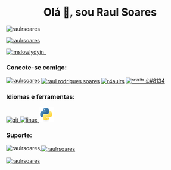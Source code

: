 <h1 align="center">Olá 👋, sou Raul Soares</h1>
<!-- <h3 align="center">Um desenvolvedor front-end apaixonado da Índia</h3> -->

<p align="left"> <img src= "https://komarev.com/ghpvc/?username=raulrsoares&label=Profile%20views&color=0e75b6&style=flat" alt="raulrsoares" /> </p>

<p align="left"> <a href="https: //github.com/ryo-ma/github-profile-trophy"><img src="https://github-profile-trophy.vercel.app/?username=raulrsoares" alt="raulrsoares" /></ a> </p>

<p align="left"> <a href="https://twitter.com/imslowlydyin_" target="blank"><img src="https://img.shields.io/twitter/follow/imslowlydyin_?logo=twitter&style=for-the-badge" alt="imslowlydyin_" /></a> </p>

<!-- ### Postagens de blogs -->
<!-- BLOG-POST-LIST:START - ->
<!-- BLOG-POST-LIST:END -->

<h3 align="left">Conecte-se comigo:</h3>
<p align="left">
<a href="https://dev.to/raulrsoares" target="blank"><img align=" center" src="https://raw.githubusercontent.com/rahuldkjain/github-profile-readme-generator/master/src/images/icons/Social/devto.svg" alt="raulrsoares" height="30" largura ="40" /></a>
<!-- <a href="https://twitter.com/imslowlydyin_" target="blank"><img align="center" src="https://raw.githubusercontent.com /rahuldkjain/github-profile-readme-generator/master/src/images/icons/Social/twitter.svg" alt="imslowlydyin_" height="30" width="40" /></a> -->
<a href="https://linkedin.com/in/raul rodrigues soares" target="blank"><img align="center" src="https://raw.githubusercontent.com/rahuldkjain/github-profile -readme-generator/master/src/images/icons/Social/linked-in-alt.svg" alt="raul rodrigues soares" height="30" width="40" /></a>
<a href= "https://instagram.com/r4aulrs" target="blank"><img align="center" src="https://raw.githubusercontent.com/rahuldkjain/github-profile-readme-generator/master/src /images/icons/Social/instagram.svg" alt="r4aulrs" height="30" width="40" /></a>
<a href="https://discord.gg/ʳᵃᵘᶻⁱᵗᵒ ඞ#8134" target="blank"><img align="center"src="https://raw.githubusercontent.com/rahuldkjain/github-profile-readme-generator/master/src/images/icons/Social/discord.svg" alt="ʳᵃᵘᶻⁱᵗᵒ ඞ#8134" height="30" largura="40" /></a>
</p>

<h3 align="left">Idiomas e ferramentas:</h3>
<p align="left"> <a href="https://git-scm.com/" target="_blank" rel="noreferrer" > <img src="https://www.vectorlogo.zone/logos/git-scm/git-scm-icon.svg" alt="git" width="40" height="40"/> </a > <a href="https://www.linux.org/" target="_blank" rel="noreferrer"> <img src="https://raw.githubusercontent.com/devicons/devicon/master/icons /linux/linux-original.svg" alt="linux" width="40" height="40"/> </a> <a href="https://www.python.org" target="_blank" rel="noreferrer"><img src="https://raw.githubusercontent.com/devicons/devicon/master/icons/python/python-original.svg" alt="python" width="40" height="40"/> </ a> </p>


<h3 align="left">Suporte:</h3>
<!-- <p> <a href="https://ko-fi.com/link-do-co-fi.com"> <img align="left" src="https://cdn.ko-fi.com/cdn/kofi3.png?v=3" height="50" width="210" alt="link-do-co-fi.com" /> </a> </p><br><br> -->


<p><img align="left" src="https://github-readme-stats.vercel.app/api/top-langs?username=raulrsoares&show_icons=true&locale=en&layout=compact" alt="raulrsoares" /> </p>

<p> <img align="center" src="https://github-readme-stats.vercel.app/api?username=raulrsoares&show_icons=true&locale=en" alt="raulrsoares" /> </p>

<p><img align="center" src="https://github-readme-streak-stats.herokuapp.com/?user=raulrsoares&" alt="raulrsoares" /></p>

